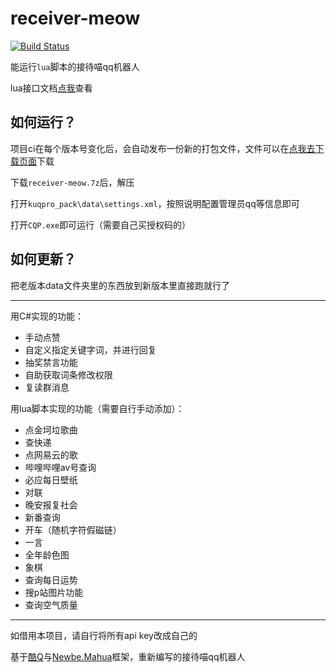 # receiver-meow

[![Build Status](https://travis-ci.com/chenxuuu/receiver-meow.svg?branch=master)](https://travis-ci.com/chenxuuu/receiver-meow)

能运行`lua`脚本的接待喵qq机器人

lua接口文档[点我](https://github.com/chenxuuu/receiver-meow/blob/master/lua.md)查看

## 如何运行？

项目ci在每个版本号变化后，会自动发布一份新的打包文件，文件可以在[点我去下载页面](https://github.com/chenxuuu/receiver-meow/releases/latest)下载

下载`receiver-meow.7z`后，解压

打开`kuqpro_pack\data\settings.xml`，按照说明配置管理员qq等信息即可

打开`CQP.exe`即可运行（需要自己买授权码的）

## 如何更新？

把老版本data文件夹里的东西放到新版本里直接跑就行了

---

用C#实现的功能：

- 手动点赞
- 自定义指定关键字词，并进行回复
- 抽奖禁言功能
- 自助获取词条修改权限
- 复读群消息

用lua脚本实现的功能（需要自行手动添加）：

- 点金坷垃歌曲
- 查快递
- 点网易云的歌
- 哔哩哔哩av号查询
- 必应每日壁纸
- 对联
- 晚安报复社会
- 新番查询
- 开车（随机字符假磁链）
- 一言
- 全年龄色图
- 象棋
- 查询每日运势
- 搜p站图片功能
- 查询空气质量

---

如借用本项目，请自行将所有api key改成自己的

基于[酷Q](https://cqp.cc/)与[Newbe.Mahua](https://github.com/newbe36524/Newbe.Mahua.Framework/)框架，重新编写的接待喵qq机器人
